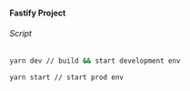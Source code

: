 #### Fastify Project

###### Script

```bash
yarn dev // build && start development env

yarn start // start prod env
```

